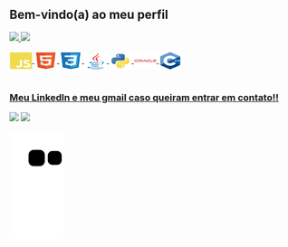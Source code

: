 ## Bem-vindo(a) ao meu perfil 

<div>
	<a href="https://github.com/Adria-developerjunior">
	<img height="180cm" src="https://github-readme-stats.vercel.app/api?username=Adria-developerjunior&show_icons=true&theme=radical&include_all_commits=true&count_private=true"/>
	<img height="180cm" src="https://github-readme-stats.vercel.app/api/top-langs/?username=Adria-developerjunior&layout=compact&langs_count=6&theme=radical"/>
	</div>

<div style="display: inline_block"><br>
	<img align="center" alt="Js" height="30" width="40" src="https://raw.githubusercontent.com/devicons/devicon/master/icons/javascript/javascript-plain.svg">
	<img align="center" alt="HTML" height="30" width="40" src="https://raw.githubusercontent.com/devicons/devicon/master/icons/html5/html5-original.svg">
	<img align="center" alt="CSS" height="30" width="40" src="https://raw.githubusercontent.com/devicons/devicon/master/icons/css3/css3-original.svg">
	<img align="center" alt="Java" height="30" width="40" src="https://raw.githubusercontent.com/devicons/devicon/master/icons/java/java-original.svg">
	<img align="center" alt="Python" height="30" width="40" src="https://raw.githubusercontent.com/devicons/devicon/master/icons/python/python-original.svg">
	<img align="center" alt="Oracle" height="30" width="40" src="https://raw.githubusercontent.com/devicons/devicon/master/icons/oracle/oracle-original.svg">
	<img align="center" alt="C++" height="30" width="40" src="https://raw.githubusercontent.com/devicons/devicon/master/icons/cplusplus/cplusplus-original.svg">
</div>

<br>

### Meu Linkedln e meu gmail caso queiram entrar em contato!!

<div>
	<a href="https://www.linkedin.com/in/adria-vit%C3%B3ria-669a8725b/" target="_blank"><img src="https://img.shields.io/badge/-Linkedln-%230077B5?style=for-the-badge&logo=linkedin&logoColor=white" target="_blank"></a>
	<a href="mailto:adriareal48@gmail.com"><img src="https://img.shields.io/badge/-Gmail-%23333?style=for-the-badge&logoColor=white" target="_blank"></a>

<br>

![Snake animation](https://github.com/Adria-developerjunior/Adria-developerjunior/blob/output/github-contribution-grid-snake.svg)

</div>
